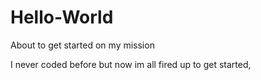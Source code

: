 # Hello-World
About to get started on my mission

I never coded before but now im all fired up to get started, 
